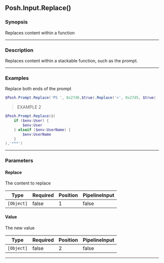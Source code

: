 Posh.Input.Replace()
--------------------

### Synopsis
Replaces content within a function

---

### Description

Replaces content within a stackable function, such as the prompt.

---

### Examples
Replace both ends of the prompt

```PowerShell
$Posh.Prompt.Replace('PS ', 0x27d6,$true).Replace('>', 0x27d5, $true)
```
> EXAMPLE 2

```PowerShell
$Posh.Prompt.Replace($(
    if ($env:User) {
        $env:User
    } elseif ($env:UserName) {
        $env:UserName
    }
),'***')
```

---

### Parameters
#### **Replace**
The content to replace

|Type      |Required|Position|PipelineInput|
|----------|--------|--------|-------------|
|`[Object]`|false   |1       |false        |

#### **Value**
The new value

|Type      |Required|Position|PipelineInput|
|----------|--------|--------|-------------|
|`[Object]`|false   |2       |false        |

---
